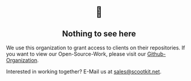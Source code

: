 <h1 align="center">👀</h1>
<h2 align="center">Nothing to see here</h2>  
<p>We use this organization to grant access to clients on their repositories. If you want to view our Open-Source-Work, please visit our <a href="https://github.com/ScootKit">Github-Organization</a>.</p>
<p>Interested in working together? E-Mail us at <a href="mailto:sales@scootkit.net">sales@scootkit.net</a>.</p>

